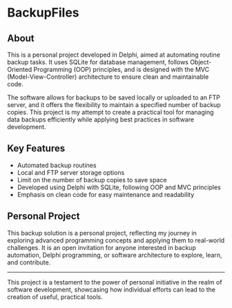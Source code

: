 # BackupFiles

## About

This is a personal project developed in Delphi, aimed at automating routine backup tasks. It uses SQLite for database management, follows Object-Oriented Programming (OOP) principles, and is designed with the MVC (Model-View-Controller) architecture to ensure clean and maintainable code.

The software allows for backups to be saved locally or uploaded to an FTP server, and it offers the flexibility to maintain a specified number of backup copies. This project is my attempt to create a practical tool for managing data backups efficiently while applying best practices in software development.

## Key Features

- Automated backup routines
- Local and FTP server storage options
- Limit on the number of backup copies to save space
- Developed using Delphi with SQLite, following OOP and MVC principles
- Emphasis on clean code for easy maintenance and readability

## Personal Project

This backup solution is a personal project, reflecting my journey in exploring advanced programming concepts and applying them to real-world challenges. It is an open invitation for anyone interested in backup automation, Delphi programming, or software architecture to explore, learn, and contribute.

---

This project is a testament to the power of personal initiative in the realm of software development, showcasing how individual efforts can lead to the creation of useful, practical tools.
